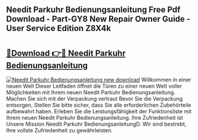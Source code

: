 ## Needit Parkuhr Bedienungsanleitung Free Pdf Download - Part-GY8 New Repair Owner Guide - User Service Edition Z8X4k

# <h2><a href="http://df4qte9.blite.top/?on=Needit+Parkuhr+Bedienungsanleitung">🔗Download 👉🔴 Needit Parkuhr Bedienungsanleitung</a></h2>

[![Needit Parkuhr Bedienungsanleitung new download](https://i.imgur.com/lujVjoI.png)](http://df4qte9.blite.top/?on=Needit+Parkuhr+Bedienungsanleitung)
Willkommen in einer neuen Welt Dieser Leitfaden öffnet die Türen zu einer neuen Welt voller Möglichkeiten mit Ihrem neuen Needit Parkuhr Bedienungsanleitung. Machen Sie sich mit der Verpackung vertraut Bevor Sie die Verpackung entsorgen, Stellen Sie bitte sicher, dass Sie alle erforderlichen Zubehörteile aufbewahrt haben. Erleben Sie die Leistungsfähigkeit der Funktionsliste mit Ihrem neuen Needit Parkuhr Bedienungsanleitung. Ihre Zufriedenheit ist Unsere Mission Needit Parkuhr BedienungsanleitungD. Wir sind bestrebt, Ihre vollste Zufriedenheit zu gewährleisten.
